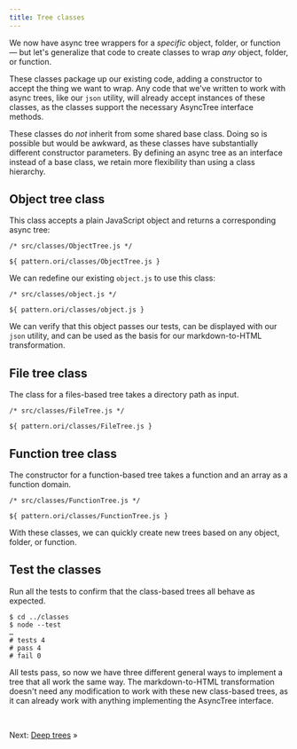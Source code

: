 ```yaml
---
title: Tree classes
---
```


We now have async tree wrappers for a _specific_ object, folder, or function — but let's generalize that code to create classes to wrap _any_ object, folder, or function.

These classes package up our existing code, adding a constructor to accept the thing we want to wrap. Any code that we've written to work with async trees, like our `json` utility, will already accept instances of these classes, as the classes support the necessary AsyncTree interface methods.

These classes do _not_ inherit from some shared base class. Doing so is possible but would be awkward, as these classes have substantially different constructor parameters. By defining an async tree as an interface instead of a base class, we retain more flexibility than using a class hierarchy.

## Object tree class

This class accepts a plain JavaScript object and returns a corresponding async tree:

```${'js'}
/* src/classes/ObjectTree.js */

${ pattern.ori/classes/ObjectTree.js }
```

We can redefine our existing `object.js` to use this class:

```${'js'}
/* src/classes/object.js */

${ pattern.ori/classes/object.js }
```

We can verify that this object passes our tests, can be displayed with our `json` utility, and can be used as the basis for our markdown-to-HTML transformation.

## File tree class

The class for a files-based tree takes a directory path as input.

```${'js'}
/* src/classes/FileTree.js */

${ pattern.ori/classes/FileTree.js }
```

## Function tree class

The constructor for a function-based tree takes a function and an array as a function domain.

```${'js'}
/* src/classes/FunctionTree.js */

${ pattern.ori/classes/FunctionTree.js }
```

With these classes, we can quickly create new trees based on any object, folder, or function.

## Test the classes

<span class="tutorialStep"></span> Run all the tests to confirm that the class-based trees all behave as expected.

```console
$ cd ../classes
$ node --test
…
# tests 4
# pass 4
# fail 0
```

All tests pass, so now we have three different general ways to implement a tree that all work the same way. The markdown-to-HTML transformation doesn't need any modification to work with these new class-based trees, as it can already work with anything implementing the AsyncTree interface.

&nbsp;

Next: [Deep trees](deep.html) »
